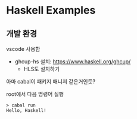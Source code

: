 # Haskell Examples

## 개발 환경

vscode 사용함

- ghcup-hs 설치: https://www.haskell.org/ghcup/
  - HLS도 설치하기

아마 cabal이 패키지 매니저 같은거인듯?

root에서 다음 명령어 실행

```
> cabal run
Hello, Haskell!
```
